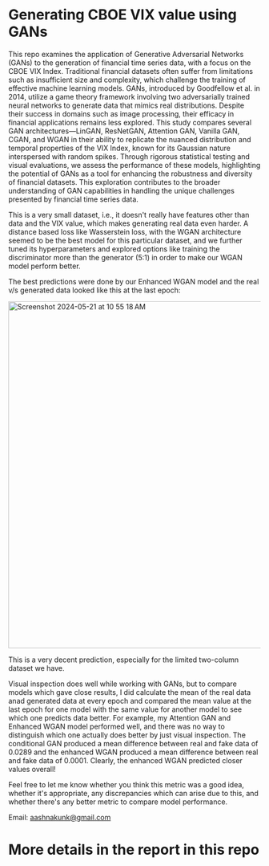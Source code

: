 # Generating CBOE VIX value using GANs


This repo examines the application of Generative Adversarial Networks (GANs) to the generation of financial time series data, with a focus on the CBOE VIX Index. Traditional financial datasets often suffer from limitations such as insufficient size and complexity, which challenge the training of effective machine learning models. GANs, introduced by Goodfellow et al. in 2014, utilize a game theory framework involving two adversarially trained neural networks to generate data that mimics real distributions. Despite their success in domains such as image processing, their efficacy in financial applications remains less explored. This study compares several GAN architectures—LinGAN, ResNetGAN, Attention GAN, Vanilla GAN, CGAN, and WGAN in their ability to replicate the nuanced distribution and temporal properties of the VIX Index, known for its Gaussian nature interspersed with random spikes. Through rigorous statistical testing and visual evaluations, we assess the performance of these models, highlighting the potential of GANs as a tool for enhancing the robustness and diversity of financial datasets. This exploration contributes to the broader understanding of GAN capabilities in handling the unique challenges presented by financial time series data.

This is a very small dataset, i.e., it doesn't really have features other than data and the VIX value, which makes generating real data even harder. A distance based loss like Wasserstein loss, with the WGAN architecture seemed to be the best model for this particular dataset, and we further tuned its hyperparameters and explored options like training the discriminator more than the generator (5:1)  in order to make our WGAN model perform better. 

The best predictions were done by our Enhanced WGAN model and the real v/s generated data looked like this at the last epoch: 

<img width="691" alt="Screenshot 2024-05-21 at 10 55 18 AM" src="https://github.com/aashnakunk/GAN_VIX/assets/58456702/5b04af43-0962-4adf-95f3-8be9369bbec5">


This is a very decent prediction, especially for the limited two-column dataset we have. 

Visual inspection does well while working with GANs, but to compare models which gave close results, I did calculate the mean of the real data anad generated data at every epoch and compared the mean value at the last epoch for one model with the same value for another model to see which one predicts data better. For example, my Attention GAN and Enhanced WGAN model performed well, and there was no way to distinguish which one actually does better by just visual inspection. The conditional GAN produced a mean difference between real and fake data of 0.0289 and the enhanced WGAN produced a mean difference between real and fake data of 0.0001. Clearly, the enhanced WGAN predicted closer values overall! 

Feel free to let me know whether you think this metric was a good idea, whether it's appropriate, any discrepancies which can arise due to this,  and whether there's any better metric to compare model performance. 

Email: aashnakunk@gmail.com

# More details in the report in this repo 

